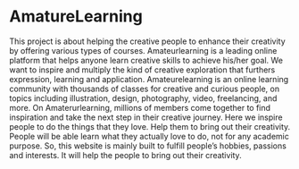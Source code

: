 # AmatureLearning
This project is about helping the creative people to enhance their creativity by 
offering various types of courses. Amateurlearning is a leading online platform that 
helps anyone learn creative skills to achieve his/her goal. We want to inspire and 
multiply the kind of creative exploration that furthers expression, learning and 
application. Amateurelearning is an online learning community with thousands of 
classes for creative and curious people, on topics including illustration, design, 
photography, video, freelancing, and more. On Amaterurlearning, millions of 
members come together to find inspiration and take the next step in their creative 
journey. Here we inspire people to do the things that they love. Help them to bring out 
their creativity. People will be able learn what they actually love to do, not for any 
academic purpose. So, this website is mainly built to fulfill people’s hobbies, passions 
and interests. It will help the people to bring out their creativity. 
